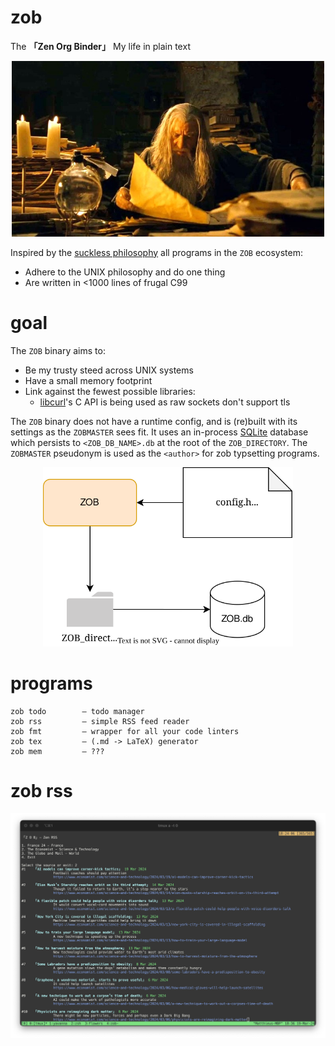 # zob
The **「Zen Org Binder」** My life in plain text
<p align="center">
  <img src="pix/gandalf-study.jpeg" width="500" alt="Gandalf in Gondorian library">
</p>

Inspired by the [suckless philosophy](https://suckless.org/philosophy/) all programs
in the `ZOB` ecosystem:
- Adhere to the UNIX philosophy and do one thing
- Are written in <1000 lines of frugal C99

# goal
The `ZOB` binary aims to:
- Be my trusty steed across UNIX systems
- Have a small memory footprint
- Link against the fewest possible libraries:
  - [libcurl](https://curl.se/libcurl/)'s C API is being used as raw sockets don't support tls

The `ZOB` binary does not have a runtime config, and is (re)built with its settings as the
`ZOBMASTER` sees fit. It uses an in-process [SQLite](https://www.sqlite.org/index.html) 
database which persists to `<ZOB_DB_NAME>.db` at the root of the `ZOB_DIRECTORY`. 
The `ZOBMASTER` pseudonym is used as the `<author>` for zob typsetting programs.

<p align="center">
  <img src="pix/zob.svg" width="400" alt="The zobosystem">
</p>

# programs
```
zob todo        — todo manager
zob rss         — simple RSS feed reader
zob fmt         — wrapper for all your code linters
zob tex         — (.md -> LaTeX) generator
zob mem         — ???
```

# zob rss
<p align="center">
  <img src="pix/zob-rss.png" width="750" alt="zob rss">
</p>

